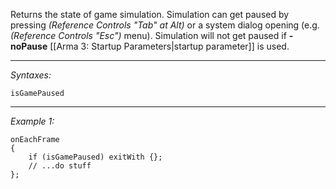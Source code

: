 Returns the state of game simulation. Simulation can get paused by pressing *(Reference Controls "Tab" at Alt)* or a system dialog opening (e.g. *(Reference Controls "Esc")* menu).
Simulation will not get paused if **-noPause** [[Arma 3: Startup Parameters|startup parameter]] is used.


---
*Syntaxes:*

`isGamePaused`

---
*Example 1:*

```sqf
onEachFrame 
{
	if (isGamePaused) exitWith {};
	// ...do stuff
};
```